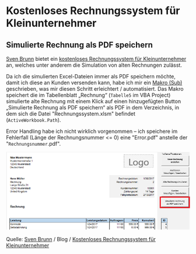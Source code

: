 # Kostenloses Rechnungssystem für Kleinunternehmer

## Simulierte Rechnung als PDF speichern

[Sven Brunn](https://sven-brunn.de) bietet ein [kostenloses Rechnungssystem für Kleinunternehmer](https://sven-brunn.de/kostenloses-rechnungssystem-fuer-kleinunternehmer) an, welches unter anderem die Simulation von alten Rechnungen zulässt.

Da ich die simulierten Excel-Dateien immer als PDF speichern möchte, damit ich diese an Kunden versenden kann, habe ich mir ein [Makro (Sub)](./PrintRechnungAsPDF.vb) geschrieben, was mir diesen Schritt erleichtert / automatisiert. Das Makro speichert die im Tabellenblatt „Rechnung“ (`Tabelle5` im VBA Project) simulierte alte Rechnung mit einem Klick auf einen hinzugefügten Button „Simulierte Rechnung als PDF speichern“ als PDF in dem Verzeichnis, in dem sich die Datei "Rechnungssystem.xlsm" befindet (`ActiveWorkbook.Path`). 

Error Handling habe ich nicht wirklich vorgenommen – ich speichere im Fehlerfall (Länge der Rechnungsnummer <= 0) eine "Error.pdf" anstelle der "`Rechnungsnummer`.pdf". 

![Button Simulierte Rechnung als PDF speichern](btn_PrintRechnungAsPDF.png "Button Simulierte Rechnung als PDF speichern")

Quelle:
[Sven Brunn](https://sven-brunn.de) / Blog / [Kostenloses Rechnungssystem für Kleinunternehmer](https://sven-brunn.de/kostenloses-rechnungssystem-fuer-kleinunternehmer)
